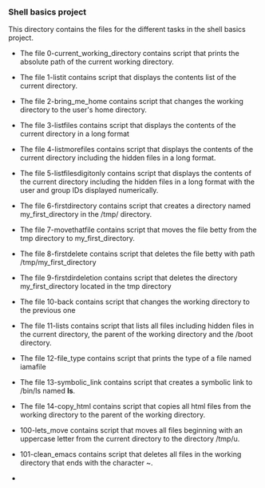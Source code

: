 ### Shell basics project
This directory contains the files for the different tasks in the shell basics project.
 
 
- The file 0-current_working_directory contains script that prints the absolute path of the current working directory.

- The file 1-listit contains script that displays the contents list of the current directory.

- The file 2-bring_me_home contains script that changes the working directory to the user's home directory.

- The file 3-listfiles contains script that displays the contents of the current directory in a long format

- The file 4-listmorefiles contains script that displays the contents of the current directory including the hidden files in a long format.

- The file 5-listfilesdigitonly contains script that displays the contents of the current directory including the hidden files in a long format with the user and group IDs displayed numerically.

- The file 6-firstdirectory contains script that creates a directory named my_first_directory in the /tmp/ directory.

- The file 7-movethatfile contains script that moves the file betty from the tmp directory to my_first_directory.

- The file 8-firstdelete contains script that deletes the file betty with path /tmp/my_first_directory

- The file 9-firstdirdeletion contains script that deletes the directory my_first_directory located in the tmp directory

- The file 10-back contains script that changes the working directory to the previous one

- The file 11-lists contains script that lists all files including hidden files in the current directory, the parent of the working directory and the /boot directory.

- The file 12-file_type contains script that prints the type of a file named iamafile

- The file 13-symbolic_link contains script that creates a symbolic link to /bin/ls named __ls__.       

- The file 14-copy_html contains script that copies all html files from the working directory to the parent of the working directory.

- 100-lets_move contains script that moves all files beginning with an uppercase letter from the current directory to the directory /tmp/u.

- 101-clean_emacs contains script that deletes all files in the working directory that ends with the character ~.

-  
